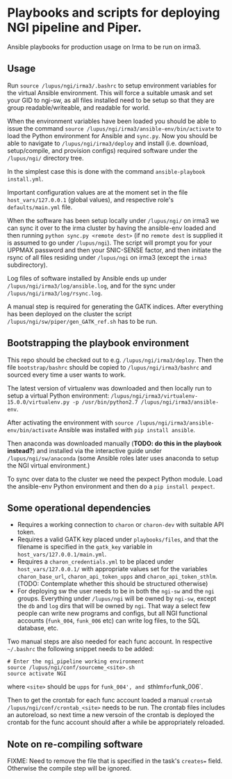 # Playbooks and scripts for deploying NGI pipeline and Piper. 

Ansible playbooks for production usage on Irma to be run on irma3. 

## Usage 

Run `source /lupus/ngi/irma3/.bashrc` to setup environment variables for the virtual Ansible environment. This will force a suitable umask and set your GID to ngi-sw, as all files installed need to be setup so that they are group readable/writeable, and readable for world. 

When the environment variables have been loaded you should be able to issue the command `source /lupus/ngi/irma3/ansible-env/bin/activate` to load the Python environment for Ansible and `sync.py`. Now you should be able to navigate to `/lupus/ngi/irma3/deploy` and install (i.e. download, setup/compile, and provision configs) required software under the `/lupus/ngi/` directory tree. 

In the simplest case this is done with the command `ansible-playbook install.yml`. 

Important configuration values are at the moment set in the file `host_vars/127.0.0.1` (global values), and respective role's `defaults/main.yml` file. 

When the software has been setup locally under `/lupus/ngi/` on irma3 we can sync it over to the irma cluster by having the ansible-env loaded and then running `python sync.py <remote dest>` (if no `remote dest` is supplied it is assumed to go under `/lupus/ngi`). The script will prompt you for your UPPMAX password and then your SNIC-SENSE factor, and then initiate the rsync of all files residing under `/lupus/ngi` on irma3 (except the `irma3` subdirectory). 

Log files of software installed by Ansible ends up under `/lupus/ngi/irma3/log/ansible.log`, and for the sync under `/lupus/ngi/irma3/log/rsync.log`. 

A manual step is required for generating the GATK indices. After everything has been deployed on the cluster the script `/lupus/ngi/sw/piper/gen_GATK_ref.sh` has to be run. 

## Bootstrapping the playbook environment 

This repo should be checked out to e.g. `/lupus/ngi/irma3/deploy`. Then the file `bootstrap/bashrc` should be copied to `/lupus/ngi/irma3/bashrc` and sourced every time a user wants to work. 

The latest version of virtualenv was downloaded and then locally run to setup a virtual Python environment: `/lupus/ngi/irma3/virtualenv-15.0.0/virtualenv.py -p /usr/bin/python2.7 /lupus/ngi/irma3/ansible-env`. 

After activating the environment with `source /lupus/ngi/irma3/ansible-env/bin/activate` Ansible was installed with `pip install ansible`.
 
Then anaconda was downloaded manually (**TODO: do this in the playbook instead?**) and installed via the interactive guide under `/lupus/ngi/sw/anaconda` (some Ansible roles later uses anaconda to setup the NGI virtual environment.)

To sync over data to the cluster we need the pexpect Python module. Load the ansible-env Python environment and then do a `pip install pexpect`. 

## Some operational dependencies

- Requires a working connection to `charon` or `charon-dev` with suitable API token. 
- Requires a valid GATK key placed under `playbooks/files`, and that the filename is specified in the `gatk_key` variable in `host_vars/127.0.0.1/main.yml`. 
- Requires a `charon_credentials.yml` to be placed under `host_vars/127.0.0.1/` with appropriate values set for the variables `charon_base_url`, `charon_api_token_upps` and `charon_api_token_sthlm`. (TODO: Contemplate whether this should be structured otherwise) 
- For deploying sw the user needs to be in both the `ngi-sw` and the `ngi` groups. Everything under `/lupus/ngi` will be owned by `ngi-sw`, except the `db` and `log` dirs that will be owned by `ngi`. That way a select few people can write new programs and configs, but all NGI functional accounts (`funk_004`, `funk_006` etc) can write log files, to the SQL database, etc. 

Two manual steps are also needed for each func account. In respective `~/.bashrc` the following snippet needs to be added: 

	# Enter the ngi_pipeline working environment
	source /lupus/ngi/conf/sourceme_<site>.sh
	source activate NGI

where `<site>` should be `upps` for `funk_004', and `sthlm` for `funk_006`. 

Then to get the crontab for each func account loaded a manual `crontab /lupus/ngi/conf/crontab_<site>` needs to be run. The crontab files includes an autoreload, so next time a new versoin of the crontab is deployed the crontab for the func account should after a while be appropriately reloaded. 

## Note on re-compiling software

FIXME: Need to remove the file that is specified in the task's `creates=` field. Otherwise the compile step will be ignored.  

